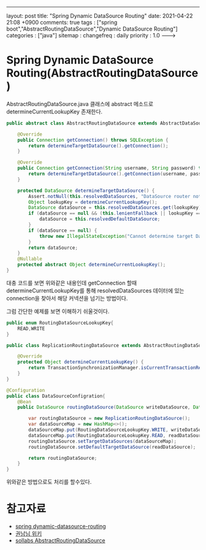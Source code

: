 ---
layout: post
title: "Spring Dynamic DataSource Routing"
date: 2021-04-22 21:08 +0900
comments: true
tags : ["spring boot","AbstractRoutingDataSource","Dynamic DataSource Routing"]
categories : ["java"]
sitemap :
changefreq : daily
priority : 1.0
--->
# Spring Dynamic DataSource Routing(AbstractRoutingDataSource)

AbstractRoutingDataSource.java 클래스에 abstract 메소드로 determineCurrentLookupKey 존재한다.

```java
public abstract class AbstractRoutingDataSource extends AbstractDataSource implements InitializingBean {

    @Override
    public Connection getConnection() throws SQLException {
        return determineTargetDataSource().getConnection();
    }

    @Override
    public Connection getConnection(String username, String password) throws SQLException {
        return determineTargetDataSource().getConnection(username, password);
    }

    protected DataSource determineTargetDataSource() {
        Assert.notNull(this.resolvedDataSources, "DataSource router not initialized");
        Object lookupKey = determineCurrentLookupKey();
        DataSource dataSource = this.resolvedDataSources.get(lookupKey);
        if (dataSource == null && (this.lenientFallback || lookupKey == null)) {
            dataSource = this.resolvedDefaultDataSource;
        }
        if (dataSource == null) {
            throw new IllegalStateException("Cannot determine target DataSource for lookup key [" + lookupKey + "]");
        }
        return dataSource;
    }
    @Nullable
    protected abstract Object determineCurrentLookupKey();
}
```
대충 코드를 보면 위와같은 내용인데 getConnection 할때 determineCurrentLookupKey를 통해 resolvedDataSources 데이터에 있는 connection을 찾아서 해당 커넥션을 넘기는 방법이다.

그럼 간단한 예제를 보면 이해하기 쉬울것이다.

```java
public enum RoutingDataSourceLookupKey{
    READ,WRITE
}

public class ReplicationRoutingDataSource extends AbstractRoutingDataSource {

    @Override
    protected Object determineCurrentLookupKey() {
        return TransactionSynchronizationManager.isCurrentTransactionReadOnly() ? RoutingDataSourceLookupKey.READ : RoutingDataSourceLookupKey.WRITE;
    }
}

@Configuration
public class DataSourceConfigration{
    @Bean
    public DataSource routingDataSource(DataSource writeDataSource, DataSource readDataSource) {

        var routingDataSource = new ReplicationRoutingDataSource();
        var dataSourceMap = new HashMap<>();
        dataSourceMap.put(RoutingDataSourceLookupKey.WRITE, writeDataSource);
        dataSourceMap.put(RoutingDataSourceLookupKey.READ, readDataSource);
        routingDataSource.setTargetDataSources(dataSourceMap);
        routingDataSource.setDefaultTargetDataSource(readDataSource);

        return routingDataSource;
    }
}

```

위와같은 방법으로도 처리를 할수있다.





# 참고자료
* [spring dynamic-datasource-routing](https://spring.io/blog/2007/01/23/dynamic-datasource-routing)
* [권남님 위키](https://kwonnam.pe.kr/wiki/springframework/abstractroutingdatasource)  
* [sollabs AbstractRoutingDataSource](https://www.sollabs.tech/AbstractRoutingDataSource)
